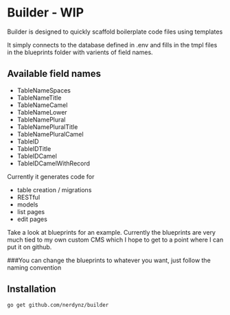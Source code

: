 # Builder - WIP
Builder is designed to quickly scaffold boilerplate code files using templates 

It simply connects to the database defined in .env and fills in the tmpl files in the blueprints folder with varients of field names.

## Available field names

- TableNameSpaces
- TableNameTitle
- TableNameCamel
- TableNameLower
- TableNamePlural
- TableNamePluralTitle
- TableNamePluralCamel
- TableID
- TableIDTitle
- TableIDCamel
- TableIDCamelWithRecord

Currently it generates code for 

- table creation / migrations
- RESTful 
- models
- list pages
- edit pages

Take a look at blueprints for an example. Currently the blueprints are very much tied to my own custom CMS which I hope to get to a point where I can put it on github.

###You can change the blueprints to whatever you want, just follow the naming convention

## Installation
`go get github.com/nerdynz/builder`

